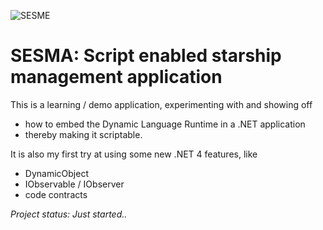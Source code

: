 ![SESME](http://game-server-hosting.net/wp-content/uploads/2008/12/Infinite%20space%203.PNG)

# SESMA: Script enabled starship management application

This is a learning / demo application, experimenting with and showing off 

* how to embed the Dynamic Language Runtime in a .NET application 
* thereby making it scriptable.

It is also my first try at using some new .NET 4 features, like 

* DynamicObject
* IObservable<T> / IObserver<T>
* code contracts

*Project status: Just started..*
